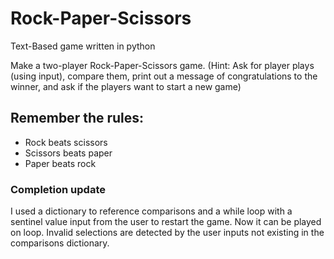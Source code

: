 # Rock-Paper-Scissors
 Text-Based game written in python

Make a two-player Rock-Paper-Scissors game. (Hint: Ask for player plays (using input), compare them, print out a message of congratulations to the winner, and ask if the players want to start a new game)

## Remember the rules:

* Rock beats scissors
* Scissors beats paper
* Paper beats rock

### Completion update
I used a dictionary to reference comparisons and a while loop with a sentinel value input from the user to restart the game. Now it can be played on loop. Invalid selections are detected by the user inputs not existing in the comparisons dictionary.
